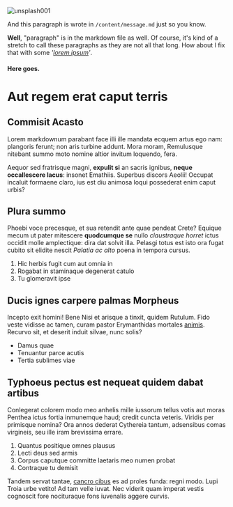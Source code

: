 ![unsplash001](/images/unsplash001.jpg "CC0 image found on unsplash.com")  

And this paragraph is wrote in `/content/message.md` just so you know.

**Well**, "paragraph" is in the markdown file as well. Of course, it's 
kind of a stretch to call these paragraphs as they are not all that 
long. How about I fix that with some _'[lorem ipsum](http://jaspervdj.be/lorem-markdownum/)'_.

#### Here goes.

# Aut regem erat caput terris

## Commisit Acasto

Lorem markdownum parabant face illi ille mandata ecquem artus ego nam: plangoris
ferunt; non aris turbine addunt. Mora moram, Remulusque nitebant summo moto
nomine altior invitum loquendo, fera.

Aequor sed fratrisque magni, **expulit si** an sacris ignibus, **neque
occallescere lacus**: insonet Emathiis. Superbus discors Aeolii! Occupat
incaluit formaene claro, ius est diu animosa loqui possederat enim caput urbis?

## Plura summo

Phoebi voce precesque, et sua retendit ante quae pendeat Crete? Equique mecum ut
pater mitescere **quodcumque se** nullo *claustraque horret* ictus occidit molle
amplectique: dira dat solvit illa. Pelasgi totus est isto ora fugat cubito sit
elidite nescit *Palatia ac alto* poena in tempora cursus.

1. Hic herbis fugit cum aut omnia in
2. Rogabat in staminaque degenerat catulo
3. Tu glomeravit ipse

## Ducis ignes carpere palmas Morpheus

Incepto exit homini! Bene Nisi et arisque a tinxit, quidem Rutulum. Fido veste
vidisse ac tamen, curam pastor Erymanthidas mortales
[animis](/). Recurvo sit, et deserit induit silvae, nunc
solis?

- Damus quae
- Tenuantur parce acutis
- Tertia sublimes viae

## Typhoeus pectus est nequeat quidem dabat artibus

Conlegerat colorem modo meo anhelis mille iussorum tellus votis aut moras
Penthea ictus fortia inmunemque haud; credit cuncta veteris. Viridis per
primisque nomina? Ora annos dederat Cythereia tantum, adsensibus comas
virgineis, seu ille iram brevissima errare.

1. Quantus positique omnes plausus
2. Lecti deus sed armis
3. Corpus caputque committe laetaris meo numen probat
4. Contraque tu demisit

Tandem servat tantae, [cancro cibus](/about) es ad proles funda:
regni modo. Lupi Troia urbe vetito! Ad tam velle iuvat. Nec viderit quam imperat
vestis cognoscit fore nocituraque fons iuvenalis aggere curvis.

[animis]: /
[cancro cibus]: /about
